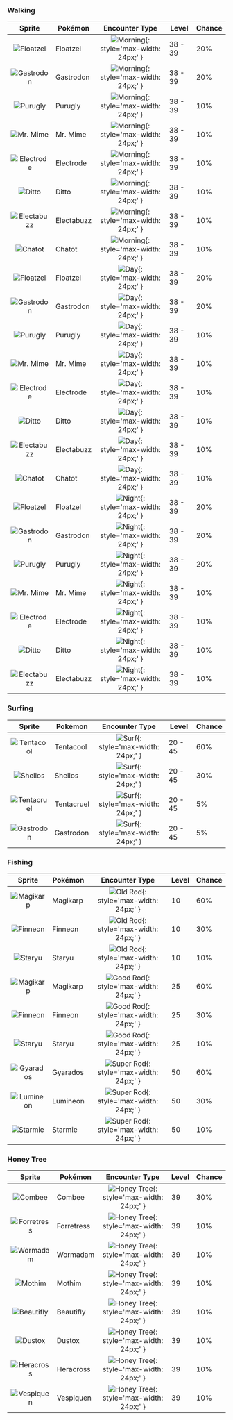 ### Walking

| Sprite | Pokémon | Encounter Type | Level | Chance |
|:------:|---------|:--------------:|-------|--------|
| ![Floatzel](../../assets/sprites/floatzel/front.gif) | Floatzel | ![Morning](../../assets/encounter_types/morning.png "Morning"){: style='max-width: 24px;' } | 38 - 39 | 20% |
| ![Gastrodon](../../assets/sprites/gastrodon/front.gif) | Gastrodon | ![Morning](../../assets/encounter_types/morning.png "Morning"){: style='max-width: 24px;' } | 38 - 39 | 20% |
| ![Purugly](../../assets/sprites/purugly/front.gif) | Purugly | ![Morning](../../assets/encounter_types/morning.png "Morning"){: style='max-width: 24px;' } | 38 - 39 | 10% |
| ![Mr. Mime](../../assets/sprites/mr-mime/front.gif) | Mr. Mime | ![Morning](../../assets/encounter_types/morning.png "Morning"){: style='max-width: 24px;' } | 38 - 39 | 10% |
| ![Electrode](../../assets/sprites/electrode/front.gif) | Electrode | ![Morning](../../assets/encounter_types/morning.png "Morning"){: style='max-width: 24px;' } | 38 - 39 | 10% |
| ![Ditto](../../assets/sprites/ditto/front.gif) | Ditto | ![Morning](../../assets/encounter_types/morning.png "Morning"){: style='max-width: 24px;' } | 38 - 39 | 10% |
| ![Electabuzz](../../assets/sprites/electabuzz/front.gif) | Electabuzz | ![Morning](../../assets/encounter_types/morning.png "Morning"){: style='max-width: 24px;' } | 38 - 39 | 10% |
| ![Chatot](../../assets/sprites/chatot/front.gif) | Chatot | ![Morning](../../assets/encounter_types/morning.png "Morning"){: style='max-width: 24px;' } | 38 - 39 | 10% |
| ![Floatzel](../../assets/sprites/floatzel/front.gif) | Floatzel | ![Day](../../assets/encounter_types/day.png "Day"){: style='max-width: 24px;' } | 38 - 39 | 20% |
| ![Gastrodon](../../assets/sprites/gastrodon/front.gif) | Gastrodon | ![Day](../../assets/encounter_types/day.png "Day"){: style='max-width: 24px;' } | 38 - 39 | 20% |
| ![Purugly](../../assets/sprites/purugly/front.gif) | Purugly | ![Day](../../assets/encounter_types/day.png "Day"){: style='max-width: 24px;' } | 38 - 39 | 10% |
| ![Mr. Mime](../../assets/sprites/mr-mime/front.gif) | Mr. Mime | ![Day](../../assets/encounter_types/day.png "Day"){: style='max-width: 24px;' } | 38 - 39 | 10% |
| ![Electrode](../../assets/sprites/electrode/front.gif) | Electrode | ![Day](../../assets/encounter_types/day.png "Day"){: style='max-width: 24px;' } | 38 - 39 | 10% |
| ![Ditto](../../assets/sprites/ditto/front.gif) | Ditto | ![Day](../../assets/encounter_types/day.png "Day"){: style='max-width: 24px;' } | 38 - 39 | 10% |
| ![Electabuzz](../../assets/sprites/electabuzz/front.gif) | Electabuzz | ![Day](../../assets/encounter_types/day.png "Day"){: style='max-width: 24px;' } | 38 - 39 | 10% |
| ![Chatot](../../assets/sprites/chatot/front.gif) | Chatot | ![Day](../../assets/encounter_types/day.png "Day"){: style='max-width: 24px;' } | 38 - 39 | 10% |
| ![Floatzel](../../assets/sprites/floatzel/front.gif) | Floatzel | ![Night](../../assets/encounter_types/night.png "Night"){: style='max-width: 24px;' } | 38 - 39 | 20% |
| ![Gastrodon](../../assets/sprites/gastrodon/front.gif) | Gastrodon | ![Night](../../assets/encounter_types/night.png "Night"){: style='max-width: 24px;' } | 38 - 39 | 20% |
| ![Purugly](../../assets/sprites/purugly/front.gif) | Purugly | ![Night](../../assets/encounter_types/night.png "Night"){: style='max-width: 24px;' } | 38 - 39 | 20% |
| ![Mr. Mime](../../assets/sprites/mr-mime/front.gif) | Mr. Mime | ![Night](../../assets/encounter_types/night.png "Night"){: style='max-width: 24px;' } | 38 - 39 | 10% |
| ![Electrode](../../assets/sprites/electrode/front.gif) | Electrode | ![Night](../../assets/encounter_types/night.png "Night"){: style='max-width: 24px;' } | 38 - 39 | 10% |
| ![Ditto](../../assets/sprites/ditto/front.gif) | Ditto | ![Night](../../assets/encounter_types/night.png "Night"){: style='max-width: 24px;' } | 38 - 39 | 10% |
| ![Electabuzz](../../assets/sprites/electabuzz/front.gif) | Electabuzz | ![Night](../../assets/encounter_types/night.png "Night"){: style='max-width: 24px;' } | 38 - 39 | 10% |

### Surfing

| Sprite | Pokémon | Encounter Type | Level | Chance |
|:------:|---------|:--------------:|-------|--------|
| ![Tentacool](../../assets/sprites/tentacool/front.gif) | Tentacool | ![Surf](../../assets/encounter_types/surf.png "Surf"){: style='max-width: 24px;' } | 20 - 45 | 60% |
| ![Shellos](../../assets/sprites/shellos/front.gif) | Shellos | ![Surf](../../assets/encounter_types/surf.png "Surf"){: style='max-width: 24px;' } | 20 - 45 | 30% |
| ![Tentacruel](../../assets/sprites/tentacruel/front.gif) | Tentacruel | ![Surf](../../assets/encounter_types/surf.png "Surf"){: style='max-width: 24px;' } | 20 - 45 | 5% |
| ![Gastrodon](../../assets/sprites/gastrodon/front.gif) | Gastrodon | ![Surf](../../assets/encounter_types/surf.png "Surf"){: style='max-width: 24px;' } | 20 - 45 | 5% |

### Fishing

| Sprite | Pokémon | Encounter Type | Level | Chance |
|:------:|---------|:--------------:|-------|--------|
| ![Magikarp](../../assets/sprites/magikarp/front.gif) | Magikarp | ![Old Rod](../../assets/encounter_types/old_rod.png "Old Rod"){: style='max-width: 24px;' } | 10 | 60% |
| ![Finneon](../../assets/sprites/finneon/front.gif) | Finneon | ![Old Rod](../../assets/encounter_types/old_rod.png "Old Rod"){: style='max-width: 24px;' } | 10 | 30% |
| ![Staryu](../../assets/sprites/staryu/front.gif) | Staryu | ![Old Rod](../../assets/encounter_types/old_rod.png "Old Rod"){: style='max-width: 24px;' } | 10 | 10% |
| ![Magikarp](../../assets/sprites/magikarp/front.gif) | Magikarp | ![Good Rod](../../assets/encounter_types/good_rod.png "Good Rod"){: style='max-width: 24px;' } | 25 | 60% |
| ![Finneon](../../assets/sprites/finneon/front.gif) | Finneon | ![Good Rod](../../assets/encounter_types/good_rod.png "Good Rod"){: style='max-width: 24px;' } | 25 | 30% |
| ![Staryu](../../assets/sprites/staryu/front.gif) | Staryu | ![Good Rod](../../assets/encounter_types/good_rod.png "Good Rod"){: style='max-width: 24px;' } | 25 | 10% |
| ![Gyarados](../../assets/sprites/gyarados/front.gif) | Gyarados | ![Super Rod](../../assets/encounter_types/super_rod.png "Super Rod"){: style='max-width: 24px;' } | 50 | 60% |
| ![Lumineon](../../assets/sprites/lumineon/front.gif) | Lumineon | ![Super Rod](../../assets/encounter_types/super_rod.png "Super Rod"){: style='max-width: 24px;' } | 50 | 30% |
| ![Starmie](../../assets/sprites/starmie/front.gif) | Starmie | ![Super Rod](../../assets/encounter_types/super_rod.png "Super Rod"){: style='max-width: 24px;' } | 50 | 10% |

### Honey Tree

| Sprite | Pokémon | Encounter Type | Level | Chance |
|:------:|---------|:--------------:|-------|--------|
| ![Combee](../../assets/sprites/combee/front.gif) | Combee | ![Honey Tree](../../assets/encounter_types/honey_tree.png "Honey Tree"){: style='max-width: 24px;' } | 39 | 30% |
| ![Forretress](../../assets/sprites/forretress/front.gif) | Forretress | ![Honey Tree](../../assets/encounter_types/honey_tree.png "Honey Tree"){: style='max-width: 24px;' } | 39 | 10% |
| ![Wormadam](../../assets/sprites/wormadam-plant/front.gif) | Wormadam | ![Honey Tree](../../assets/encounter_types/honey_tree.png "Honey Tree"){: style='max-width: 24px;' } | 39 | 10% |
| ![Mothim](../../assets/sprites/mothim/front.gif) | Mothim | ![Honey Tree](../../assets/encounter_types/honey_tree.png "Honey Tree"){: style='max-width: 24px;' } | 39 | 10% |
| ![Beautifly](../../assets/sprites/beautifly/front.gif) | Beautifly | ![Honey Tree](../../assets/encounter_types/honey_tree.png "Honey Tree"){: style='max-width: 24px;' } | 39 | 10% |
| ![Dustox](../../assets/sprites/dustox/front.gif) | Dustox | ![Honey Tree](../../assets/encounter_types/honey_tree.png "Honey Tree"){: style='max-width: 24px;' } | 39 | 10% |
| ![Heracross](../../assets/sprites/heracross/front.gif) | Heracross | ![Honey Tree](../../assets/encounter_types/honey_tree.png "Honey Tree"){: style='max-width: 24px;' } | 39 | 10% |
| ![Vespiquen](../../assets/sprites/vespiquen/front.gif) | Vespiquen | ![Honey Tree](../../assets/encounter_types/honey_tree.png "Honey Tree"){: style='max-width: 24px;' } | 39 | 10% |

